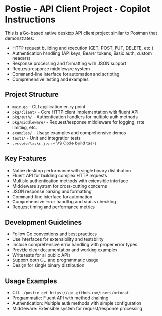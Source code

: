 # Postie - API Client Project - Copilot Instructions

This is a Go-based native desktop API client project similar to Postman that demonstrates:
- HTTP request building and execution (GET, POST, PUT, DELETE, etc.)
- Authentication handling (API keys, Bearer tokens, Basic auth, custom headers)
- Response processing and formatting with JSON support
- Request/response middleware system
- Command-line interface for automation and scripting
- Comprehensive testing and examples

## Project Structure
- `main.go` - CLI application entry point
- `pkg/client/` - Core HTTP client implementation with fluent API
- `pkg/auth/` - Authentication handlers for multiple auth methods
- `pkg/middleware/` - Request/response middleware for logging, rate limiting, etc.
- `examples/` - Usage examples and comprehensive demos
- `tests/` - Unit and integration tests
- `.vscode/tasks.json` - VS Code build tasks

## Key Features
- Native desktop performance with single binary distribution
- Fluent API for building complex HTTP requests
- Multiple authentication methods with extensible interface
- Middleware system for cross-cutting concerns
- JSON response parsing and formatting
- Command-line interface for automation
- Comprehensive error handling and status checking
- Request timing and performance metrics

## Development Guidelines
- Follow Go conventions and best practices
- Use interfaces for extensibility and testability
- Include comprehensive error handling with proper error types
- Provide clear documentation and working examples
- Write tests for all public APIs
- Support both CLI and programmatic usage
- Design for single binary distribution

## Usage Examples
- CLI: `./postie get https://api.github.com/users/octocat`
- Programmatic: Fluent API with method chaining
- Authentication: Multiple auth methods with simple configuration
- Middleware: Extensible system for request/response processing